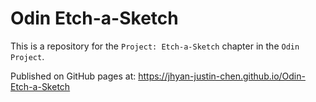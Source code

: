 # Odin Etch-a-Sketch

This is a repository for the `Project: Etch-a-Sketch` chapter in the `Odin Project`.

Published on GitHub pages at:
https://jhyan-justin-chen.github.io/Odin-Etch-a-Sketch
